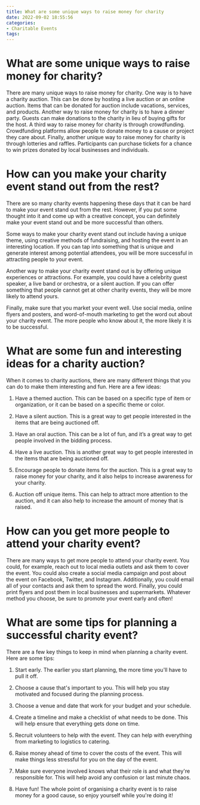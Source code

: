 ```yaml
---
title: What are some unique ways to raise money for charity
date: 2022-09-02 18:55:56
categories:
- Charitable Events
tags:
---
```



#  What are some unique ways to raise money for charity?

There are many unique ways to raise money for charity. One way is to have a charity auction. This can be done by hosting a live auction or an online auction. Items that can be donated for auction include vacations, services, and products. Another way to raise money for charity is to have a dinner party. Guests can make donations to the charity in lieu of buying gifts for the host. A third way to raise money for charity is through crowdfunding. Crowdfunding platforms allow people to donate money to a cause or project they care about. Finally, another unique way to raise money for charity is through lotteries and raffles. Participants can purchase tickets for a chance to win prizes donated by local businesses and individuals.

#  How can you make your charity event stand out from the rest?

There are so many charity events happening these days that it can be hard to make your event stand out from the rest. However, if you put some thought into it and come up with a creative concept, you can definitely make your event stand out and be more successful than others.

Some ways to make your charity event stand out include having a unique theme, using creative methods of fundraising, and hosting the event in an interesting location. If you can tap into something that is unique and generate interest among potential attendees, you will be more successful in attracting people to your event.

Another way to make your charity event stand out is by offering unique experiences or attractions. For example, you could have a celebrity guest speaker, a live band or orchestra, or a silent auction. If you can offer something that people cannot get at other charity events, they will be more likely to attend yours.

Finally, make sure that you market your event well. Use social media, online flyers and posters, and word-of-mouth marketing to get the word out about your charity event. The more people who know about it, the more likely it is to be successful.

#  What are some fun and interesting ideas for a charity auction?

When it comes to charity auctions, there are many different things that you can do to make them interesting and fun. Here are a few ideas:

1. Have a themed auction. This can be based on a specific type of item or organization, or it can be based on a specific theme or color.

2. Have a silent auction. This is a great way to get people interested in the items that are being auctioned off.

3. Have an oral auction. This can be a lot of fun, and it’s a great way to get people involved in the bidding process.

4. Have a live auction. This is another great way to get people interested in the items that are being auctioned off.

5. Encourage people to donate items for the auction. This is a great way to raise money for your charity, and it also helps to increase awareness for your charity.

6. Auction off unique items. This can help to attract more attention to the auction, and it can also help to increase the amount of money that is raised.

#  How can you get more people to attend your charity event?

There are many ways to get more people to attend your charity event. You could, for example, reach out to local media outlets and ask them to cover the event. You could also create a social media campaign and post about the event on Facebook, Twitter, and Instagram. Additionally, you could email all of your contacts and ask them to spread the word. Finally, you could print flyers and post them in local businesses and supermarkets. Whatever method you choose, be sure to promote your event early and often!

#  What are some tips for planning a successful charity event?

There are a few key things to keep in mind when planning a charity event. Here are some tips:

1. Start early. The earlier you start planning, the more time you'll have to pull it off.

2. Choose a cause that's important to you. This will help you stay motivated and focused during the planning process.

3. Choose a venue and date that work for your budget and your schedule.

4. Create a timeline and make a checklist of what needs to be done. This will help ensure that everything gets done on time.

5. Recruit volunteers to help with the event. They can help with everything from marketing to logistics to catering.

6. Raise money ahead of time to cover the costs of the event. This will make things less stressful for you on the day of the event.

7. Make sure everyone involved knows what their role is and what they're responsible for. This will help avoid any confusion or last minute chaos.

8. Have fun! The whole point of organising a charity event is to raise money for a good cause, so enjoy yourself while you're doing it!